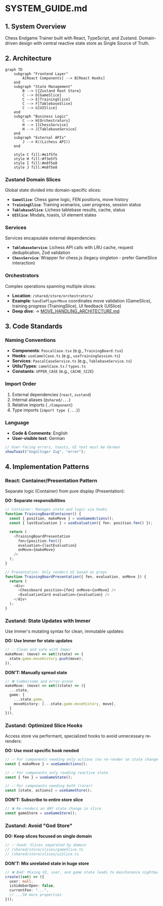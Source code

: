 # SYSTEM_GUIDE.md

<!-- nav: docs/README#architecture | tags: [architecture, system] | updated: 2025-08-12 -->

## 1. System Overview

Chess Endgame Trainer built with React, TypeScript, and Zustand. Domain-driven design with central reactive state store as Single Source of Truth.

## 2. Architecture

```mermaid
graph TD
    subgraph "Frontend Layer"
        A[React Components] --> B[React Hooks]
    end
    subgraph "State Management"
        B --> C{Zustand Root Store}
        C --> D[GameSlice]
        C --> E[TrainingSlice]
        C --> F[TablebaseSlice]
        C --> G[UISlice]
    end
    subgraph "Business Logic"
        C --> H[Orchestrators]
        H --> I[ChessService]
        H --> J[TablebaseService]
    end
    subgraph "External APIs"
        J --> K((Lichess API))
    end

    style C fill:#e1f5fe
    style H fill:#f3e5f5
    style I fill:#e8f5e8
    style J fill:#e8f5e8
```

### Zustand Domain Slices

Global state divided into domain-specific slices:

- **`GameSlice`**: Chess game logic, FEN positions, move history
- **`TrainingSlice`**: Training scenarios, user progress, session status
- **`TablebaseSlice`**: Lichess tablebase results, cache, status
- **`UISlice`**: Modals, toasts, UI element states

### Services

Services encapsulate external dependencies:

- **`TablebaseService`**: Lichess API calls with LRU cache, request deduplication, Zod validation
- **`ChessService`**: Wrapper for chess.js (legacy singleton - prefer GameSlice interaction)

### Orchestrators

Complex operations spanning multiple slices:

- **Location**: `/shared/store/orchestrators/`
- **Example**: `handlePlayerMove` coordinates move validation (GameSlice), training progress (TrainingSlice), UI feedback (UISlice)
- **Deep dive**: → [MOVE_HANDLING_ARCHITECTURE.md](./MOVE_HANDLING_ARCHITECTURE.md)

## 3. Code Standards

### Naming Conventions

- **Components**: `PascalCase.tsx` (e.g., `TrainingBoard.tsx`)
- **Hooks**: `useCamelCase.ts` (e.g., `useTrainingSession.ts`)
- **Services**: `PascalCaseService.ts` (e.g., `TablebaseService.ts`)
- **Utils/Types**: `camelCase.ts` / `types.ts`
- **Constants**: `UPPER_CASE` (e.g., `CACHE_SIZE`)

### Import Order

1. External dependencies (`react`, `zustand`)
2. Internal aliases (`@shared/...`)
3. Relative imports (`./Component`)
4. Type imports (`import type {...}`)

### Language

- **Code & Comments**: English
- **User-visible text**: German

```typescript
// User-facing errors, toasts, UI text must be German
showToast("Ungültiger Zug", "error");
```

## 4. Implementation Patterns

### React: Container/Presentation Pattern

Separate logic (Container) from pure display (Presentation):

**DO: Separate responsibilities**

```typescript
// Container: Manages state and logic via hooks
function TrainingBoardContainer() {
  const { position, makeMove } = useGameActions();
  const { lastEvaluation } = useEvaluation({ fen: position.fen() });

  return (
    <TrainingBoardPresentation
      fen={position.fen()}
      evaluation={lastEvaluation}
      onMove={makeMove}
    />
  );
}

// Presentation: Only renders UI based on props
function TrainingBoardPresentation({ fen, evaluation, onMove }) {
  return (
    <div>
      <Chessboard position={fen} onMove={onMove} />
      <EvaluationCard evaluation={evaluation} />
    </div>
  );
}
```

### Zustand: State Updates with Immer

Use Immer's mutating syntax for clean, immutable updates:

**DO: Use Immer for state updates**

```typescript
// ✅ Clean and safe with Immer
makeMove: (move) => set((state) => {
  state.game.moveHistory.push(move);
}),
```

**DON'T: Manually spread state**

```typescript
// ❌ Cumbersome and error-prone
makeMove: (move) => set((state) => ({
  ...state,
  game: {
    ...state.game,
    moveHistory: [...state.game.moveHistory, move],
  }
})),
```

### Zustand: Optimized Slice Hooks

Access store via performant, specialized hooks to avoid unnecessary re-renders:

**DO: Use most specific hook needed**

```typescript
// ✅ For components needing only actions (no re-render on state change)
const { makeMove } = useGameActions();

// ✅ For components only reading reactive state
const { fen } = useGameState();

// ✅ For components needing both (rarer)
const [state, actions] = useGameStore();
```

**DON'T: Subscribe to entire store slice**

```typescript
// ❌ Re-renders on ANY state change in slice
const gameStore = useGameStore();
```

### Zustand: Avoid "God Store"

**DO: Keep slices focused on single domain**

```typescript
// ✅ Good: Slices separated by domain
// /shared/store/slices/gameSlice.ts
// /shared/store/slices/uiSlice.ts
```

**DON'T: Mix unrelated state in huge store**

```typescript
// ❌ Bad: Mixing UI, user, and game state leads to maintenance nightmares
create((set) => ({
  user: null,
  isSidebarOpen: false,
  currentFen: "...",
  // ...50 more properties
}));
```
